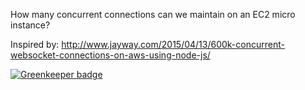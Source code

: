 How many concurrent connections can we maintain on an EC2 micro instance?

Inspired by:
http://www.jayway.com/2015/04/13/600k-concurrent-websocket-connections-on-aws-using-node-js/


[![Greenkeeper badge](https://badges.greenkeeper.io/dthtvwls/wsmax.svg)](https://greenkeeper.io/)